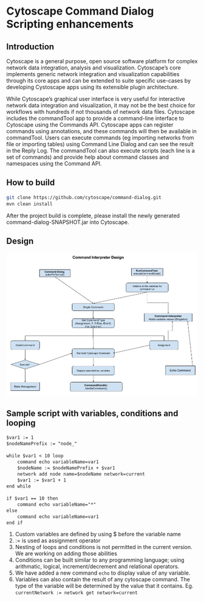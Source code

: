 # Cytoscape Command Dialog Scripting enhancements

## Introduction

Cytoscape is a general purpose, open source software platform for complex network data integration, analysis and visualization. Cytoscape’s core implements generic network integration and visualization capabilities through its core apps and can be extended to suite specific use-cases by developing Cystoscape apps using its extensible plugin architecture.  

While Cytoscape’s graphical user interface is very useful for interactive network data integration and visualization, it may not be the best choice for workflows with hundreds if not thousands of network data files. Cytoscape includes the commandTool app to provide a command-line interface to Cytoscape using the Commands API. Cytoscape apps can register commands using annotations, and these commands will then be available in commandTool. Users can execute commands (eg importing networks from file or importing tables) using Command Line Dialog and can see the result in the Reply Log. The commandTool can also execute scripts (each line is a set of commands) and provide help about command classes and namespaces using the Command API.


## How to build

```bash
git clone https://github.com/cytoscape/command-dialog.git
mvn clean install
```
After the project build is complete, please install the newly generated command-dialog<version>-SNAPSHOT.jar into Cytoscape.

## Design 
![alt tag](https://github.com/ashishtiwarigsoc/command-dialog/blob/develop/Command-Dialog%20interactions.jpg)

## Sample script with variables, conditions and looping  
```
$var1 := 1
$nodeNamePrefix := "node_"

while $var1 < 10 loop
	command echo variableName=var1
	$nodeName := $nodeNamePrefix + $var1
	network add node name=$nodeName network=current
	$var1 := $var1 + 1
end while

if $var1 == 10 then
	command echo variableName="*"
else 
	command echo variableName=var1
end if

```
1. Custom variables are defined by using $ before the variable name
2. := is used as assignment operator
3. Nesting of loops and conditions is not permitted in the current version. We are working on adding those abilities
4. Conditions can be built similar to any programming language; using arithmatic, logical, increment/decrement and relational operators.
5. We have added a new command ``echo`` to display value of any variable.
6. Variables can also contain the result of any cytoscape command. The type of the variable will be determined by the value that it contains. Eg.  
  ``currentNetwork := network get network=current``
